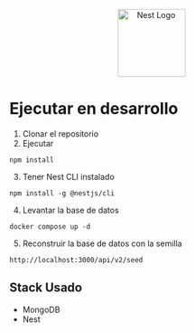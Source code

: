 <p align="center">
  <a href="http://nestjs.com/" target="blank"><img src="https://nestjs.com/img/logo-small.svg" width="120" alt="Nest Logo" /></a>
</p>

# Ejecutar en desarrollo

1. Clonar el repositorio
2. Ejecutar

```
npm install
```

3. Tener Nest CLI instalado

```
npm install -g @nestjs/cli
```

4. Levantar la base de datos

```
docker compose up -d
```

5. Reconstruir la base de datos con la semilla

```
http://localhost:3000/api/v2/seed
```

## Stack Usado

- MongoDB
- Nest
